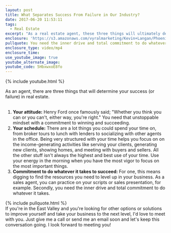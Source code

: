 ```yaml
---
layout: post
title: What Separates Success From Failure in Our Industry?
date: 2017-06-20 11:53:11
tags:
  - Real Estate
excerpt: "As a real estate agent, these three things will ultimately determine whether you're a success or a failure in the business."
enclosure: 'https://s3.amazonaws.com/vyralmarketing/Kevin+Langan/Phoenix+Real+Estate+Agent+Success+as+an+agent.mp4'
pullquote: You need the inner drive and total commitment to do whatever it takes.
enclosure_type: video/mp4
enclosure_time:
use_youtube_image: true
youtube_alternate_image:
youtube_code: 5HbxwxoE8fo
---
```



{% include youtube.html %}

As an agent, there are three things that will determine your success (or failure) in real estate.
<br>&nbsp;

1. **Your attitude:** Henry Ford once famously said; "Whether you think you can or you can't, either way, you're right." You need that unstoppable mindset with a commitment to winning and succeeding.&nbsp;
2. **Your schedule:** There are a lot things you could spend your time on, from broker tours to lunch with lenders to socializing with other agents in the office. Being very structured with your time helps you focus on on the income-generating activities like serving your clients, generating new clients, showing homes, and meeting with buyers and sellers. All the other stuff isn't always the highest and best use of your time. Use your energy in the morning when you have the most vigor to focus on the most important things.&nbsp;
3. **Commitment to do whatever it takes to succeed:** For one, this means digging to find the resources you need to level up in your business. As a sales agent, you can practice on your scripts or sales presentation, for example. Secondly, you need the inner drive and total commitment to do whatever it takes.

{% include pullquote.html %}&nbsp;
<br>If you're in the East Valley and you're looking for other options or solutions to improve yourself and take your business to the next level, I'd love to meet with you. Just give me a call or send me an email soon and let's keep this conversation going. I look forward to meeting you!